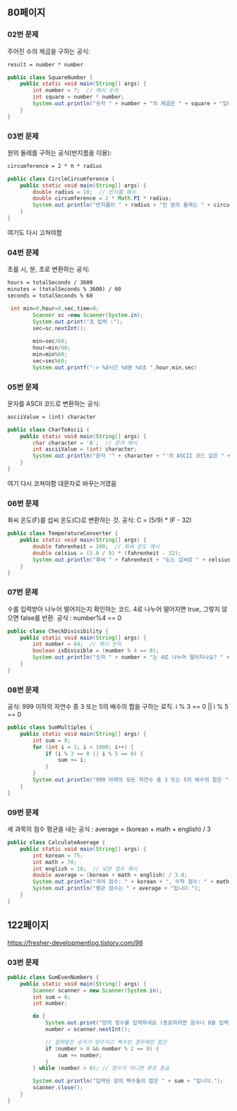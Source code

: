 ## 80페이지

### 02번 문제

주어진 수의 제곱을 구하는 공식:
```md
result = number * number
```

```java
public class SquareNumber {
    public static void main(String[] args) {
        int number = 7;  // 예시 숫자
        int square = number * number;
        System.out.println("숫자 " + number + "의 제곱은 " + square + "입니다.");
    }
}
```

### 03번 문제
원의 둘레를 구하는 공식(반지름을 이용):

```md
circumference = 2 * π * radius
```
```java
public class CircleCircumference {
    public static void main(String[] args) {
        double radius = 10;  // 반지름 예시
        double circumference = 2 * Math.PI * radius;
        System.out.println("반지름이 " + radius + "인 원의 둘레는 " + circumference + "입니다.");
    }
}
```
여기도 다시 고쳐야함

### 04번 문제

초를 시, 분, 초로 변환하는 공식:

```md
hours = totalSeconds / 3600
minutes = (totalSeconds % 3600) / 60
seconds = totalSeconds % 60
```
```java
 int min=0,hour=0,sec,time=0;
        Scanner sc =new Scanner(System.in);
        System.out.print("초 입력 :");
        sec=sc.nextInt();
        
        min=sec/60;
        hour=min/60;
        min=min%60;
        sec=sec%60;
        System.out.printf("-> %d시간 %d분 %d초 ",hour,min,sec)
```

### 05번 문제
문자를 ASCII 코드로 변환하는 공식:
```md
asciiValue = (int) character
```
```java
public class CharToAscii {
    public static void main(String[] args) {
        char character = 'A';  // 문자 예시
        int asciiValue = (int) character;
        System.out.println("문자 '" + character + "'의 ASCII 코드 값은 " + asciiValue + "입니다.");
    }
}
```
여기 다시 코쳐야함 대문자로 바꾸는거였음 

### 06번 문제

 화씨 온도(F)를 섭씨 온도(C)로 변환하는 것. 공식:  C = (5/9) * (F - 32)
 
```java
public class TemperatureConverter {
    public static void main(String[] args) {
        double fahrenheit = 100;  // 화씨 온도 예시
        double celsius = (5.0 / 9) * (fahrenheit - 32);
        System.out.println("화씨 " + fahrenheit + "도는 섭씨로 " + celsius + "도입니다.");
    }
}
```

### 07번 문제
수를 입력받아 나누어 떨어지는지 확인하는 코드. 4로 나누어 떨어지면 true, 그렇지 않으면 false를 반환. 공식 :  number%4 == 0

```java
public class CheckDivisibility {
    public static void main(String[] args) {
        int number = 64;  // 예시 숫자
        boolean isDivisible = (number % 4 == 0);
        System.out.println("숫자 " + number + "는 4로 나누어 떨어지나요? " + isDivisible);
    }
}
```

### 08번 문제
공식: 999 이하의 자연수 중 3 또는 5의 배수의 합을 구하는 로직. 
i % 3 == 0 || i % 5 == 0
  
```java
public class SumMultiples {
    public static void main(String[] args) {
        int sum = 0;
        for (int i = 1; i < 1000; i++) {
            if (i % 3 == 0 || i % 5 == 0) {
                sum += i;
            }
        }
        System.out.println("999 아래의 모든 자연수 중 3 또는 5의 배수의 합은 " + sum + "입니다.");
    }
}
```

### 09번 문제
세 과목의 점수 평균을 내는 공식 : average = (korean + math + english) / 3

```java
public class CalculateAverage {
    public static void main(String[] args) {
        int korean = 75;
        int math = 70;
        int english = 10;  // 낮은 점수 예시
        double average = (korean + math + english) / 3.0;
        System.out.println("국어 점수: " + korean + ", 수학 점수: " + math + ", 영어 점수: " + english);
        System.out.println("평균 점수는 " + average + "입니다.");
    }
}
```

## 122페이지
https://fresher-developmentlog.tistory.com/98  
### 03번 문제
```java
public class SumEvenNumbers {
    public static void main(String[] args) {
        Scanner scanner = new Scanner(System.in);
        int sum = 0;
        int number;

        do {
            System.out.print("양의 정수를 입력하세요 (종료하려면 음수나 0을 입력): ");
            number = scanner.nextInt();

            // 입력받은 숫자가 양수이고 짝수인 경우에만 합산
            if (number > 0 && number % 2 == 0) {
                sum += number;
            }
        } while (number > 0); // 양수가 아니면 루프 종료

        System.out.println("입력된 양의 짝수들의 합은 " + sum + "입니다.");
        scanner.close();
    }
}
```
